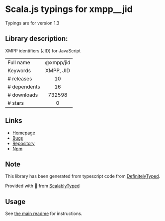 
# Scala.js typings for xmpp__jid

Typings are for version 1.3

## Library description:
XMPP identifiers (JID) for JavaScript

|                    |                 |
| ------------------ | :-------------: |
| Full name          | @xmpp/jid |
| Keywords           | XMPP, JID |
| # releases         | 10 |
| # dependents       | 16 |
| # downloads        | 732598 |
| # stars            | 0 |

## Links
- [Homepage](https://github.com/xmppjs/xmpp.js/tree/master/packages/jid)
- [Bugs](http://github.com/xmppjs/xmpp.js/issues)
- [Repository](https://github.com/xmppjs/xmpp.js)
- [Npm](https://www.npmjs.com/package/%40xmpp%2Fjid)
    


## Note
This library has been generated from typescript code from [DefinitelyTyped](https://definitelytyped.org).

Provided with :purple_heart: from [ScalablyTyped](https://github.com/oyvindberg/ScalablyTyped)

## Usage
See [the main readme](../../readme.md) for instructions.


